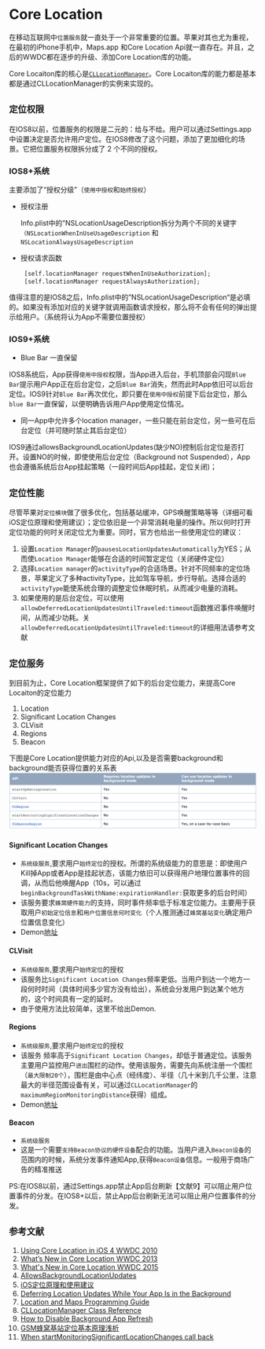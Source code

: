 # Core Location

在移动互联网中`位置服务`就一直处于一个非常重要的位置。苹果对其也尤为重视，在最初的iPhone手机中，Maps.app 和Core Location Api就一直存在。并且，之后的WWDC都在逐步的升级、添加Core Location库的功能。

Core Locaiton库的核心是[`CLLocationManager`](https://developer.apple.com/library/ios/documentation/CoreLocation/Reference/CLLocationManager_Class/)。Core Locaiton库的能力都是基本都是通过CLLocationManager的实例来实现的。

## `定位权限`

在IOS8以前，位置服务的权限是二元的：给与不给。用户可以通过Settings.app中设置决定是否允许用户定位。在IOS8修改了这个问题，添加了更加细化的场景。它把位置服务权限拆分成了 2 个不同的授权。

### IOS8+系统

主要添加了“授权分级”（`使用中授权`和`始终授权`）

* 授权注册

    Info.plist中的”NSLocationUsageDescription拆分为两个不同的关键字`（NSLocationWhenInUseUsageDescription` 和 `NSLocationAlwaysUsageDescription`

*  授权请求函数

		[self.locationManager requestWhenInUseAuthorization];
		[self.locationManager requestAlwaysAuthorization];


值得注意的是IOS8之后，Info.plist中的”NSLocationUsageDescription“是必填的。如果没有添加对应的关键字就调用函数请求授权，那么将不会有任何的弹出提示给用户。（系统将认为App不需要位置授权）

### **IOS9+系统**
* Blue Bar 一直保留

IOS8系统后，App获得`使用中授权`权限，当App进入后台，手机顶部会闪现`Blue Bar`提示用户App正在后台定位，之后`Blue Bar`消失，然而此时App依旧可以后台定位。IOS9针对`Blue Bar`再次优化，即只要在`使用中授权`前提下后台定位，那么`blue Bar`一直保留，以便明确告诉用户App使用定位情况。


* 同一App中允许多个location manager，一些只能在前台定位，另一些可在后台定位（并可随时禁止其后台定位）


IOS9通过allowsBackgroundLocationUpdates(缺少NO)控制后台定位是否打开。设置NO的时候，即使使用后台定位（Background not  Suspended），App也会遵循系统后台App挂起策略（一段时间后App挂起，定位关闭)；


## `定位性能`
   
   尽管苹果对`定位模块`做了很多优化，包括基站缓冲，GPS唤醒策略等等（详细可看iOS定位原理和使用建议）；定位依旧是一个非常消耗电量的操作。所以何时打开定位功能的何时关闭定位尤为重要。同时，官方也给出一些使用定位的建议：

1. 设置`Location Manager`的`pausesLocationUpdatesAutomatically`为YES；从而使`Location Manager`能够在合适的时间暂定定位（关闭硬件定位）
2. 选择`Location manager`的`activityType`的合适场景。针对不同频率的定位场景，苹果定义了多种activityType，比如驾车导航，步行导航。选择合适的`activityType`能使系统合理的调整定位休眠时机，从而减少电量的消耗。
3. 如果使用的是后台定位，可以使用`allowDeferredLocationUpdatesUntilTraveled:timeout`函数推迟事件唤醒时间，从而减少功耗。关`allowDeferredLocationUpdatesUntilTraveled:timeout`的详细用法请参考文献

## `定位服务`

到目前为止，Core Location框架提供了如下的后台定位能力，来提高Core Locaiton的定位能力

1. Location
2. Significant Location Changes
3. CLVisit
4. Regions
5. Beacon

下图是Core Location提供能力对应的Api,以及是否需要background和background能否获得位置的关系表
![APIs and technologies for which an iOS app can specify location updates](https://github.com/Ambtion/ambtion.github.io/blob/master/imageSource/CoreLocation/backLocation.png?raw=ture)
	

#### Significant Location Changes
* `系统级服务`,要求用户`始终定位`的授权。所谓的系统级能力的意思是：即使用户Kill掉App或者App是挂起状态，该能力依旧可以获得用户地理位置事件的回调，从而后他唤醒App（10s，可以通过`beginBackgroundTaskWithName:expirationHandler:`获取更多的后台时间）
* 该服务要求`蜂窝硬件能力`的支持，同时事件频率低于标准定位能力。主要用于获取用户`初始定位信息`和`用户位置信息何时变化`（个人推测通过`蜂窝基站变化`确定用户位置信息变化）
* Demon[地址](https://github.com/Ambtion/SignificantChangeUpdates.git)

#### CLVisit
* `系统级服务`,要求用户`始终定位`的授权
* 该服务比`Significant Location Changes`频率更低。当用户到达一个地方一段何时时间（具体时间多少官方没有给出），系统会分发用户到达某个地方的，这个时间具有一定的延时。
* 由于使用方法比较简单，这里不给出Demon.

#### Regions
* `系统级服务`,要求用户`始终定位`的授权
* 该服务	频率高于`Significant Location Changes`，却低于普通定位。该服务主要用户监控用户`进出`围栏的动作。使用该服务，需要先向系统注册一个围栏（`最大限制20个`），围栏是由中心点（经纬度）、半径（几十米到几千公里，注意最大的半径范围设备有关，可以通过`CLLocationManager`的`maximumRegionMonitoringDistance`获得）组成。
* Demon[地址](https://github.com/Ambtion/LocationFence)

#### Beacon
* `系统级服务`
* 这是一个需要`支持Beacon协议的硬件设备`配合的功能。当用户进入`Beacon设备`的范围内的时候，系统分发事件通知App,获得`Beacon设备`信息。一般用于商场广告的精准推送
 

PS:在IOS8以前，通过Settings.app禁止App后台刷新【文献9】可以阻止用户位置事件的分发。在IOS8+以后，禁止App后台刷新无法可以阻止用户位置事件的分发。

## `参考文献`

1.  [Using Core Location in iOS 4 WWDC 2010](http://asciiwwdc.com/2010/sessions/115)
2.  [What’s New in Core Location WWDC 2013](http://asciiwwdc.com/2013/sessions/307) 
3. [What's New in Core Location WWDC 2015](http://asciiwwdc.com/2015/sessions/714)
4. [AllowsBackgroundLocationUpdates](http://stackoverflow.com/questions/30808192/allowsbackgroundlocationupdates-in-cllocationmanager-in-ios9)
5. [iOS定位原理和使用建议](http://www.2cto.com/kf/201404/289744.html)
6. [Deferring Location Updates While Your App Is in the Background
](https://developer.apple.com/library/prerelease/watchos/documentation/UserExperience/Conceptual/LocationAwarenessPG/CoreLocation/CoreLocation.html#//apple_ref/doc/uid/TP40009497-CH2-SW14)
7. [Location and Maps Programming Guide](https://developer.apple.com/library/prerelease/watchos/documentation/UserExperience/Conceptual/LocationAwarenessPG/CoreLocation/CoreLocation.html#//apple_ref/doc/uid/TP40009497-CH2-SW1)
8. [CLLocationManager Class Reference](https://developer.apple.com/library/ios/documentation/CoreLocation/Reference/CLLocationManager_Class/#//apple_ref/doc/uid/TP40007125-CH3-SW60)
9. [How to Disable Background App Refresh](http://www.gottabemobile.com/2014/10/14/how-to-stop-ios-8-apps-from-refreshing-in-the-background/)
10. [GSM蜂窝基站定位基本原理浅析](http://www.cnblogs.com/magicboy110/archive/2010/12/10/1902741.html)
11. [When startMonitoringSignificantLocationChanges call back](http://stackoverflow.com/questions/8290707/startmonitoringsignificantlocationchanges-lack-of-accuracy)




